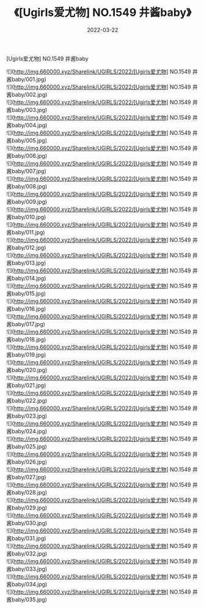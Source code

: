 ﻿---
layout: post
title:  《[Ugirls爱尤物] NO.1549 井酱baby》
date:   2022-03-22
img: http://img.660000.xyz/Sharelink/UGIRLS/2022/[Ugirls爱尤物] NO.1549 井酱baby/000.jpg
categories: [美女, 清纯, 唯美]
---

[Ugirls爱尤物] NO.1549 井酱baby

 ![](http://img.660000.xyz/Sharelink/UGIRLS/2022/[Ugirls爱尤物] NO.1549 井酱baby/001.jpg) <br>![](http://img.660000.xyz/Sharelink/UGIRLS/2022/[Ugirls爱尤物] NO.1549 井酱baby/002.jpg) <br>![](http://img.660000.xyz/Sharelink/UGIRLS/2022/[Ugirls爱尤物] NO.1549 井酱baby/003.jpg) <br>![](http://img.660000.xyz/Sharelink/UGIRLS/2022/[Ugirls爱尤物] NO.1549 井酱baby/004.jpg) <br>![](http://img.660000.xyz/Sharelink/UGIRLS/2022/[Ugirls爱尤物] NO.1549 井酱baby/005.jpg) <br>![](http://img.660000.xyz/Sharelink/UGIRLS/2022/[Ugirls爱尤物] NO.1549 井酱baby/006.jpg) <br>![](http://img.660000.xyz/Sharelink/UGIRLS/2022/[Ugirls爱尤物] NO.1549 井酱baby/007.jpg) <br>![](http://img.660000.xyz/Sharelink/UGIRLS/2022/[Ugirls爱尤物] NO.1549 井酱baby/008.jpg) <br>![](http://img.660000.xyz/Sharelink/UGIRLS/2022/[Ugirls爱尤物] NO.1549 井酱baby/009.jpg) <br>![](http://img.660000.xyz/Sharelink/UGIRLS/2022/[Ugirls爱尤物] NO.1549 井酱baby/010.jpg) <br>![](http://img.660000.xyz/Sharelink/UGIRLS/2022/[Ugirls爱尤物] NO.1549 井酱baby/011.jpg) <br>![](http://img.660000.xyz/Sharelink/UGIRLS/2022/[Ugirls爱尤物] NO.1549 井酱baby/012.jpg) <br>![](http://img.660000.xyz/Sharelink/UGIRLS/2022/[Ugirls爱尤物] NO.1549 井酱baby/013.jpg) <br>![](http://img.660000.xyz/Sharelink/UGIRLS/2022/[Ugirls爱尤物] NO.1549 井酱baby/014.jpg) <br>![](http://img.660000.xyz/Sharelink/UGIRLS/2022/[Ugirls爱尤物] NO.1549 井酱baby/015.jpg) <br>![](http://img.660000.xyz/Sharelink/UGIRLS/2022/[Ugirls爱尤物] NO.1549 井酱baby/016.jpg) <br>![](http://img.660000.xyz/Sharelink/UGIRLS/2022/[Ugirls爱尤物] NO.1549 井酱baby/017.jpg) <br>![](http://img.660000.xyz/Sharelink/UGIRLS/2022/[Ugirls爱尤物] NO.1549 井酱baby/018.jpg) <br>![](http://img.660000.xyz/Sharelink/UGIRLS/2022/[Ugirls爱尤物] NO.1549 井酱baby/019.jpg) <br>![](http://img.660000.xyz/Sharelink/UGIRLS/2022/[Ugirls爱尤物] NO.1549 井酱baby/020.jpg) <br>![](http://img.660000.xyz/Sharelink/UGIRLS/2022/[Ugirls爱尤物] NO.1549 井酱baby/021.jpg) <br>![](http://img.660000.xyz/Sharelink/UGIRLS/2022/[Ugirls爱尤物] NO.1549 井酱baby/022.jpg) <br>![](http://img.660000.xyz/Sharelink/UGIRLS/2022/[Ugirls爱尤物] NO.1549 井酱baby/023.jpg) <br>![](http://img.660000.xyz/Sharelink/UGIRLS/2022/[Ugirls爱尤物] NO.1549 井酱baby/024.jpg) <br>![](http://img.660000.xyz/Sharelink/UGIRLS/2022/[Ugirls爱尤物] NO.1549 井酱baby/025.jpg) <br>![](http://img.660000.xyz/Sharelink/UGIRLS/2022/[Ugirls爱尤物] NO.1549 井酱baby/026.jpg) <br>![](http://img.660000.xyz/Sharelink/UGIRLS/2022/[Ugirls爱尤物] NO.1549 井酱baby/027.jpg) <br>![](http://img.660000.xyz/Sharelink/UGIRLS/2022/[Ugirls爱尤物] NO.1549 井酱baby/028.jpg) <br>![](http://img.660000.xyz/Sharelink/UGIRLS/2022/[Ugirls爱尤物] NO.1549 井酱baby/029.jpg) <br>![](http://img.660000.xyz/Sharelink/UGIRLS/2022/[Ugirls爱尤物] NO.1549 井酱baby/030.jpg) <br>![](http://img.660000.xyz/Sharelink/UGIRLS/2022/[Ugirls爱尤物] NO.1549 井酱baby/031.jpg) <br>![](http://img.660000.xyz/Sharelink/UGIRLS/2022/[Ugirls爱尤物] NO.1549 井酱baby/032.jpg) <br>![](http://img.660000.xyz/Sharelink/UGIRLS/2022/[Ugirls爱尤物] NO.1549 井酱baby/033.jpg) <br>![](http://img.660000.xyz/Sharelink/UGIRLS/2022/[Ugirls爱尤物] NO.1549 井酱baby/034.jpg) <br>![](http://img.660000.xyz/Sharelink/UGIRLS/2022/[Ugirls爱尤物] NO.1549 井酱baby/035.jpg) <br>